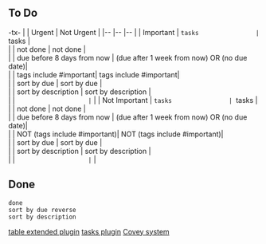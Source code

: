 ## To Do
-tx-
|                             |  Urgent                                     |  Not Urgent                              |
|--                         |--                                                |--                                               |
| Important           |  ```tasks                | ```tasks                                 | \
|                             | not done                                  |  not done                                 | \
|                             | due before 8 days from now | (due after  1 week from now) OR (no due date)| \
|                             | tags include #important|  tags include #important| \
|                             | sort by due                        | sort by due                        | \
|                             | sort by description                 | sort by description                 | \
|                             | ```                     | ```                                          |
| Not Important    |  ```tasks                | ```tasks                                 | \
|                             | not done                                  |  not done                                 | \
|                             | due before 8 days from now | (due after  1 week from now) OR (no due date)| \
|                             | NOT (tags include #important)|  NOT (tags include #important)| \
|                             | sort by due                        | sort by due                        | \
|                             | sort by description                 | sort by description                 | \
|                             | ```                     | ```                                          |

## Done
```tasks
done
sort by due reverse
sort by description
```

[table extended plugin](https://github.com/aidenlx/table-extended?tab=readme-ov-file#multiline-header)
[tasks plugin](https://github.com/obsidian-tasks-group/obsidian-tasks)
[Covey system](https://www.mytimemanagement.com/franklin-covey.html)